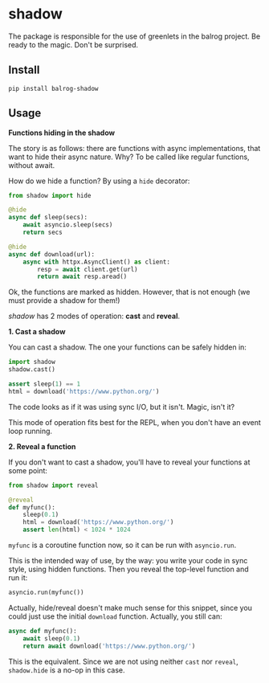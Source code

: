 # shadow

The package is responsible for the use of greenlets in the balrog project.
Be ready to the magic. Don't be surprised.

## Install

```
pip install balrog-shadow
```

## Usage

**Functions hiding in the shadow**

The story is as follows: there are functions with async implementations,
that want to hide their async nature. Why? To be called like regular functions,
without await.

How do we hide a function? By using a `hide` decorator:

```python
from shadow import hide

@hide
async def sleep(secs):
    await asyncio.sleep(secs)
    return secs

@hide
async def download(url):
    async with httpx.AsyncClient() as client:
        resp = await client.get(url)
        return await resp.aread()
```

Ok, the functions are marked as hidden. However, that is not enough
(we must provide a shadow for them!)

*shadow* has 2 modes of operation: **cast** and **reveal**.

**1. Cast a shadow**

You can cast a shadow. The one your functions can be safely hidden in:

```python
import shadow
shadow.cast()

assert sleep(1) == 1
html = download('https://www.python.org/')
```

The code looks as if it was using sync I/O, but it isn't. Magic, isn't it?

This mode of operation fits best for the REPL, when you don't have
an event loop running.

**2. Reveal a function**

If you don't want to cast a shadow, you'll have to reveal your functions at some point:

```python
from shadow import reveal

@reveal
def myfunc():
    sleep(0.1)
    html = download('https://www.python.org/')
    assert len(html) < 1024 * 1024
```

`myfunc` is a coroutine function now, so it can be run with `asyncio.run`.

This is the intended way of use, by the way: you write your code in sync style, using hidden functions.
Then you reveal the top-level function and run it:

```python
asyncio.run(myfunc())
```

Actually, hide/reveal doesn't make much sense for this snippet, since you could just use
the initial `download` function. Actually, you still can:

```python
async def myfunc():
    await sleep(0.1)
    return await download('https://www.python.org/')
```

This is the equivalent. Since we are not using neither `cast` nor `reveal`,
`shadow.hide` is a no-op in this case.
